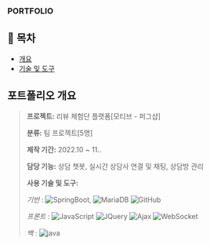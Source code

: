 ### PORTFOLIO

## 📗 목차


- [개요](#-포트폴리오-개요)
- [기술 및 도구](#-기술-및-도구)


## 포트폴리오 개요

> **프로젝트:** 리뷰 체험단 플랫폼[모티브 - 퍼그샵]
>
> **분류:** 팀 프로젝트[5명]
>
> **제작 기간:** 2022.10 ~ 11..
>
> **담당 기능:** 상담 챗봇, 실시간 상담사 연결 및 채팅, 상담방 관리
>
> **사용 기술 및 도구:** 
> 
> *기반*   : ![SpringBoot](https://img.shields.io/badge/SpringBoot-6DB33F?style=flat-square&logo=SrpingBoot&logoColor=white), ![MariaDB](https://img.shields.io/badge/MariaDB-003545?style=flat-square&logo=MariaDB&logoColor=white) ![GitHub](https://img.shields.io/badge/GitHub-181717?style=flat-square&logo=GitHub&logoColor=white)
> 
> *프론트* : ![JavaScript](https://img.shields.io/badge/JavaScript-F7DF1E?style=flat-square&logo=JavaScript&logoColor=white) ![JQuery](https://img.shields.io/badge/JQuery-0769AD?style=flat-square&logo=JQuery&logoColor=white) ![Ajax](https://img.shields.io/badge/Ajax-0063CB?style=flat-square&logo=Ajax&logoColor=white) ![WebSocket](https://img.shields.io/badge/WebSocket-FF6A00?style=flat-square&logo=WebSocket&logoColor=white)
>
> *백*     : ![java](https://img.shields.io/badge/java-007396?style=for-the-badge&logo=java&logoColor=white)



